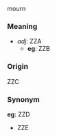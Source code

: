 mourn
### Meaning
+ _adj_: ZZA
    + __eg__: ZZB

### Origin

ZZC

### Synonym

__eg__: ZZD

+ ZZE


